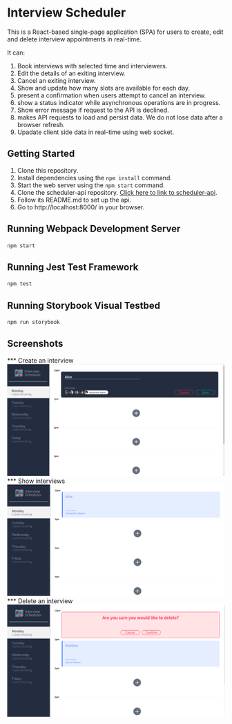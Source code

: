 # Interview Scheduler

This is a React-based single-page application (SPA) for users to create, edit and delete interview appointments in real-time.

It can:

1. Book interviews with selected time and interviewers.
2. Edit the details of an exiting interview.
3. Cancel an exiting interview.
4. Show and update how many slots are available for each day. 
5. present a confirmation when users attempt to cancel an interview.
6. show a status indicator while asynchronous operations are in progress.
7. Show error message if request to the API is declined.
8. makes API requests to load and persist data. We do not lose data after a browser refresh.
9. Upadate client side data in real-time using web socket.

## Getting Started

1. Clone this repository.
2. Install dependencies using the `npm install` command.
3. Start the web server using the `npm start` command.
4. Clone the scheduler-api repository. [Click here to link to scheduler-api](https://github.com/SophiaL1024/scheduler-api).
5. Follow its README.md to set up the api.
6. Go to http://localhost:8000/ in your browser.

## Running Webpack Development Server

```sh
npm start
```

## Running Jest Test Framework

```sh
npm test
```

## Running Storybook Visual Testbed

```sh
npm run storybook
```
 ## Screenshots
 *** Create an interview
!["Screenshots of Interview-Scheduler"](https://github.com/SophiaL1024/Interview-Scheduler/blob/master/doc/Create_Interview.png?raw=true)
 *** Show interviews
!["Screenshots of Interview-Scheduler"](https://github.com/SophiaL1024/Interview-Scheduler/blob/master/doc/Show_Interview.png?raw=true)
 *** Delete an interview
!["Screenshots of Interview-Scheduler"](https://github.com/SophiaL1024/Interview-Scheduler/blob/master/doc/Delete_Appointment.png?raw=true)

